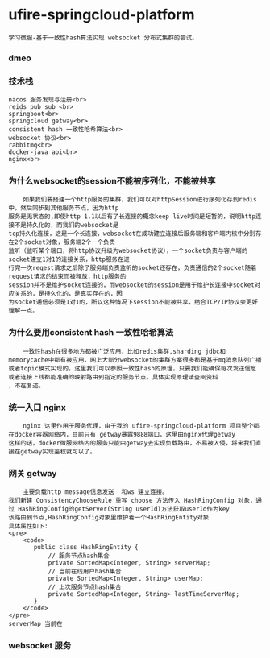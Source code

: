 # ufire-springcloud-platform
    学习微服-基于一致性hash算法实现 websocket 分布式集群的尝试。
### dmeo
### 技术栈
    nacos 服务发现与注册<br>
    reids pub sub <br>
    springboot<br>
    springcloud getway<br>
    consistent hash 一致性哈希算法<br>
    websocket 协议<br>
    rabbitmq<br>
    docker-java api<br>
    nginx<br>
### 为什么websocket的session不能被序列化，不能被共享
        如果我们要搭建一个http服务的集群，我们可以对httpSession进行序列化存到redis中，然后同步到其他服务节点，因为http
    服务是无状态的,即使http 1.1以后有了长连接的概念keep live时间是短暂的，说明http连接不是持久化的，而我们的websocket是
    tcp持久化连接，这是一个长连接，websocket在成功建立连接后服务端和客户端内核中分别存在2个socket对象，服务端2个一个负责
    监听（监听某个端口，将http协议升级为websocket协议），一个socket负责与客户端的socket建立1对1的连接关系，http服务在进
    行完一次reqest请求之后除了服务端负责监听的socket还存在，负责通信的2个socket随着request请求的结束而被释放，http服务的
    session并不是维护socket连接的，而websocket的session是用于维护长连接中socket对应关系的，是持久化的，是真实存在的，因
    为socket通信必须是1对1的，所以这种情况下session不能被共享，结合TCP/IP协议会更好理解一点。
### 为什么要用consistent hash 一致性哈希算法
        一致性hash在很多地方都被广泛应用，比如redis集群,sharding jdbc和memorycache中都有被应用，网上大部分websocket的集群方案很多都是基于mq消息队列广播  
    或者topic模式实现的，这里我们可以参照一致性hash的原理，只要我们能确保每次发送信息或者连接上线都能准确的映射路由到指定的服务节点。具体实现原理请查阅资料  
    ，不在复述。
### 统一入口 nginx
        nginx 这里作用于服务代理，由于我的 ufire-springcloud-platform 项目整个都在docker容器网络内，目前只有 getway暴露9888端口，这里由nginx代理getway  
    这样的话，docker微服网络内的服务只能由getway去实现负载路由，不易被入侵，将来我们直接在getway实现鉴权就可以了。
### 网关 getway
        主要负载http message信息发送  和ws 建立连接。
    我们新建 ConsistencyChooseRule 重写 choose 方法传入 HashRingConfig 对象，通过 HashRingConfig的getServer(String userId)方法获取userId作为key  
    该路由到节点,HashRingConfig对象里维护着一个HashRingEntity对象
    具体属性如下:
    <pre>
        <code>
           public class HashRingEntity {
               // 服务节点hash集合
               private SortedMap<Integer, String> serverMap;
               // 当前在线用户hash集合
               private SortedMap<Integer, String> userMap;
               // 上次服务节点hash集合
               private SortedMap<Integer, String> lastTimeServerMap;
           }
        </code>
    </pre>
    serverMap 当前在
### websocket 服务
